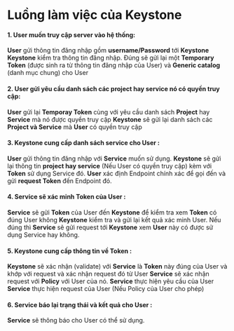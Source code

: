 # Luồng làm việc của Keystone

#### 1. User muốn truy cập server vào hệ thống:
**User** gửi thông tin đăng nhập gồm **username/Password** tới **Keystone**
**Keystone** kiểm tra thông tin đăng nhập. Đúng sẽ gửi lại một **Temporary Token** (được sinh ra từ thông tin đăng nhập của User) và **Generic catalog** (danh mục chung) cho User
#### 2. User gửi yêu cầu danh sách các project hay service nó có quyền truy cập:
**User** gửi lại **Temporay Token** cùng với yêu cầu danh sách **Project** hay **Service** mà nó được quyền truy cập
**Keystone** sẽ gửi lại danh sách các **Project và Service** mà **User** có quyền truy cập
#### 3. Keystone cung cấp danh sách service cho User :
**User** gửi thông tin đăng nhập với **Service** muốn sử dụng.
**Keystone** sẽ gửi lại thông tin **project hay service** (Nếu User có quyền truy cập) kèm với **Token** sử dụng Service đó.
**User** xác định Endpoint chính xác để gọi đến và gửi **request Token** đến Endpoint đó.
#### 4. Service sẽ xác minh Token của User :
**Service** sẽ gửi **Token** của User đến **Keystone** để kiểm tra xem **Token** có đúng User không
**Keystone** kiểm tra và gửi lại kết quả xác minh User.
Nếu đúng thì **Service** sẽ gửi request tới **Keystone** xem **User** này có được sử dụng Service hay không.
#### 5. Keystone cung cấp thông tin về Token :
**Keystone** sẽ xác nhận (validate) với **Service** là **Token** này đúng của User và khớp với request và xác nhận request đó từ User
**Service** sẽ xác nhận request với **Policy** với User của nó.
**Service** thực hiện yêu cầu của User
**Service** thực hiện request của User (Nếu Policy của User cho phép)
#### 6. Service báo lại trạng thái và kết quả cho User :
**Service** sẽ thông báo cho User có thể sử dụng.
